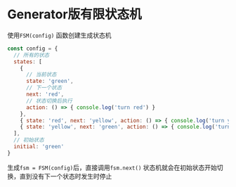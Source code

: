 # Generator版有限状态机
使用`FSM(config)` 函数创建生成状态机
```js
const config = {
  // 所有的状态
  states: [
    { 
      // 当前状态
      state: 'green', 
      // 下一个状态
      next: 'red', 
      // 状态切换后执行
      action: () => { console.log('turn red') } 
    },
    { state: 'red', next: 'yellow', action: () => { console.log('turn yellow') } },
    { state: 'yellow', next: 'green', action: () => { console.log('turn green') } },
  ],
  // 初始状态
  initial: 'green'
}
```
生成`fsm = FSM(config)`后，直接调用`fsm.next()` 状态机就会在初始状态开始切换，直到没有下一个状态时发生时停止